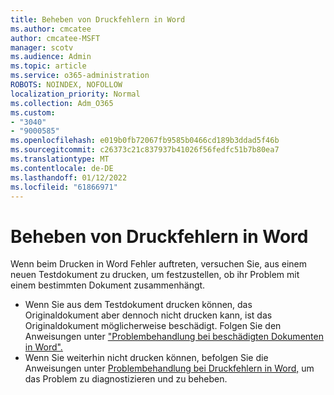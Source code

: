 ```yaml
---
title: Beheben von Druckfehlern in Word
ms.author: cmcatee
author: cmcatee-MSFT
manager: scotv
ms.audience: Admin
ms.topic: article
ms.service: o365-administration
ROBOTS: NOINDEX, NOFOLLOW
localization_priority: Normal
ms.collection: Adm_O365
ms.custom:
- "3040"
- "9000585"
ms.openlocfilehash: e019b0fb72067fb9585b0466cd189b3ddad5f46b
ms.sourcegitcommit: c26373c21c837937b41026f56fedfc51b7b80ea7
ms.translationtype: MT
ms.contentlocale: de-DE
ms.lasthandoff: 01/12/2022
ms.locfileid: "61866971"
---
```

# <a name="resolving-print-failures-in-word"></a>Beheben von Druckfehlern in Word

Wenn beim Drucken in Word Fehler auftreten, versuchen Sie, aus einem neuen Testdokument zu drucken, um festzustellen, ob ihr Problem mit einem bestimmten Dokument zusammenhängt.

- Wenn Sie aus dem Testdokument drucken können, das Originaldokument aber dennoch nicht drucken kann, ist das Originaldokument möglicherweise beschädigt. Folgen Sie den Anweisungen unter ["Problembehandlung bei beschädigten Dokumenten in Word".](https://docs.microsoft.com/office/troubleshoot/word/damaged-documents-in-word#update-microsoft-office-and-windows)
- Wenn Sie weiterhin nicht drucken können, befolgen Sie die Anweisungen unter [Problembehandlung bei Druckfehlern in Word,](https://docs.microsoft.com/office/troubleshoot/word/print-failures-in-word) um das Problem zu diagnostizieren und zu beheben.